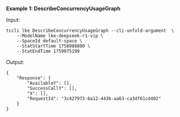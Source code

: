 **Example 1: DescribeConcurrencyUsageGraph**



Input: 

```
tccli lke DescribeConcurrencyUsageGraph --cli-unfold-argument  \
    --ModelName lke-deepseek-r1-vip \
    --SpaceId default-space \
    --StatStartTime 1758988800 \
    --StatEndTime 1759075199
```

Output: 
```
{
    "Response": {
        "AvailableY": [],
        "SuccessCallY": [],
        "X": [],
        "RequestId": "3c427973-6a12-443b-aa63-ca3df61cd402"
    }
}
```


